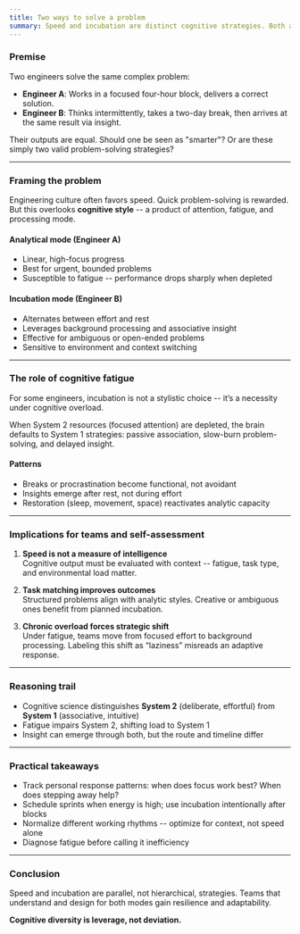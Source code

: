```yaml
---
title: Two ways to solve a problem
summary: Speed and incubation are distinct cognitive strategies. Both are valid. Engineering workflows should optimize for fit, not uniformity.
---
```


### Premise

Two engineers solve the same complex problem:

- **Engineer A**: Works in a focused four-hour block, delivers a correct solution.  
- **Engineer B**: Thinks intermittently, takes a two-day break, then arrives at the same result via insight.

Their outputs are equal. Should one be seen as "smarter"? Or are these simply two valid problem-solving strategies?

---

### Framing the problem

Engineering culture often favors speed. Quick problem-solving is rewarded. But this overlooks **cognitive style** -- a product of attention, fatigue, and processing mode.

#### Analytical mode (Engineer A)

- Linear, high-focus progress  
- Best for urgent, bounded problems  
- Susceptible to fatigue -- performance drops sharply when depleted

#### Incubation mode (Engineer B)

- Alternates between effort and rest  
- Leverages background processing and associative insight  
- Effective for ambiguous or open-ended problems  
- Sensitive to environment and context switching

---

### The role of cognitive fatigue

For some engineers, incubation is not a stylistic choice -- it’s a necessity under cognitive overload.

When System 2 resources (focused attention) are depleted, the brain defaults to System 1 strategies: passive association, slow-burn problem-solving, and delayed insight.

#### Patterns

- Breaks or procrastination become functional, not avoidant  
- Insights emerge after rest, not during effort  
- Restoration (sleep, movement, space) reactivates analytic capacity

---

### Implications for teams and self-assessment

1. **Speed is not a measure of intelligence**  
   Cognitive output must be evaluated with context -- fatigue, task type, and environmental load matter.

2. **Task matching improves outcomes**  
   Structured problems align with analytic styles. Creative or ambiguous ones benefit from planned incubation.

3. **Chronic overload forces strategic shift**  
   Under fatigue, teams move from focused effort to background processing. Labeling this shift as “laziness” misreads an adaptive response.

---

### Reasoning trail

- Cognitive science distinguishes **System 2** (deliberate, effortful) from **System 1** (associative, intuitive)  
- Fatigue impairs System 2, shifting load to System 1  
- Insight can emerge through both, but the route and timeline differ

---

### Practical takeaways

- Track personal response patterns: when does focus work best? When does stepping away help?  
- Schedule sprints when energy is high; use incubation intentionally after blocks  
- Normalize different working rhythms -- optimize for context, not speed alone  
- Diagnose fatigue before calling it inefficiency

---

### Conclusion

Speed and incubation are parallel, not hierarchical, strategies. Teams that understand and design for both modes gain resilience and adaptability.

**Cognitive diversity is leverage, not deviation.**
